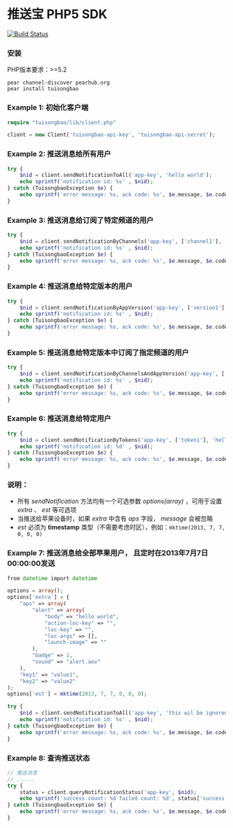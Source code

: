 # 推送宝 PHP5 SDK

[![Build Status](https://travis-ci.org/tuisongbao/php5-sdk.png?branch=master)](https://travis-ci.org/tuisongbao/php5-sdk)

### 安装
PHP版本要求：>=5.2

    pear channel-discover pearhub.org
    pear install tuisongbao

### Example 1:  初始化客户端

```php
require "tuisongbao/lib/client.php"

client = new Client('tuisongbao-api-key', 'tuisongbao-api-secret');
```

### Example 2: 推送消息给所有用户

```php
try {
    $nid = client.sendNotificationToAll('app-key', 'hello world');
    echo sprintf('notification id: %s' , $nid);
} catch (TuisongbaoException $e) {
    echo sprintf('error message: %s, ack code: %s', $e.message, $e.code);
}
```

### Example 3: 推送消息给订阅了特定频道的用户

```php
try {
    $nid = client.sendNotificationByChannels('app-key', ['channel1'], 'hello world');
    echo sprintf('notification id: %s' , $nid);
} catch (TuisongbaoException $e) {
    echo sprintf('error message: %s, ack code: %s', $e.message, $e.code);
}
```

### Example 4: 推送消息给特定版本的用户

```php
try {
    $nid = client.sendNotificationByAppVersion('app-key', ['version1'], 'hello world');
    echo sprintf('notification id: %s' , $nid);
} catch (TuisongbaoException $e) {
    echo sprintf('error message: %s, ack code: %s', $e.message, $e.code);
}
```

### Example 5: 推送消息给特定版本中订阅了指定频道的用户

```php
try {
    $nid = client.sendNotificationByChannelsAndAppVersion('app-key', ['channel1'], ['version1'], 'hello world');
    echo sprintf('notification id: %s' , $nid);
} catch (TuisongbaoException $e) {
    echo sprintf('error message: %s, ack code: %s', $e.message, $e.code);
}
```

### Example 6: 推送消息给特定用户

```php
try {
    $nid = client.sendNotificationByTokens('app-key', ['token1'], 'hello world');
    echo sprintf('notification id: %d' , $nid);
} catch (TuisongbaoException $e) {
    echo sprintf('error message: %s, ack code: %s', $e.message, $e.code);
}
```

### 说明：

* 所有 *sendNotification* 方法均有一个可选参数 *options(array)* ，可用于设置 *extra* 、 *est* 等可选项
* 当推送给苹果设备时，如果 *extra* 中含有 *aps* 字段， *message* 会被忽略
* *est* 必须为 **timestamp**  类型（不需要考虑时区），例如：`mktime(2013, 7, 7, 0, 0, 0)`

### Example 7: 推送消息给全部苹果用户， 且定时在2013年7月7日 00:00:00发送

```php
from datetime import datetime

options = array();
options['extra'] = {
    "aps" => array(
        "alert" => array(
            "body" => "hello world",
            "action-loc-key" => "",
            "loc-key" => "",
            "loc-args" => [],
            "launch-image" => ""
        ),
        "badge" => 1,
        "sound" => "alert.aov"
    ),
    "key1" => "value1",
    "key2" => "value2"
);
options['est'] = mktime(2013, 7, 7, 0, 0, 0);

try {
    $nid = client.sendNotificationToAll('app-key', 'this wil be ignored', options);
    echo sprintf('notification id: %s' , $nid);
} catch (TuisongbaoException $e) {
    echo sprintf('error message: %s, ack code: %s', $e.message, $e.code);
}
```

### Example 8: 查询推送状态

```php
// 推送消息
// ......
try {
    status = client.queryNotificationStatus('app-key', $nid);
    echo sprintf('success count: %d failed count: %d', status['success'], status['failed']);
} catch (TuisongbaoException $e) {
    echo sprintf('error message: %s, ack code: %s', $e.message, $e.code);
}
```